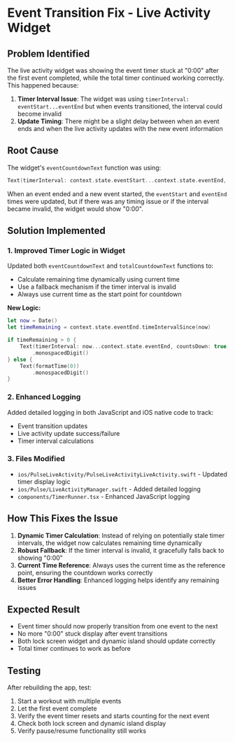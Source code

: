 # Event Transition Fix - Live Activity Widget

## Problem Identified
The live activity widget was showing the event timer stuck at "0:00" after the first event completed, while the total timer continued working correctly. This happened because:

1. **Timer Interval Issue**: The widget was using `timerInterval: eventStart...eventEnd` but when events transitioned, the interval could become invalid
2. **Update Timing**: There might be a slight delay between when an event ends and when the live activity updates with the new event information

## Root Cause
The widget's `eventCountdownText` function was using:
```swift
Text(timerInterval: context.state.eventStart...context.state.eventEnd, countsDown: true)
```

When an event ended and a new event started, the `eventStart` and `eventEnd` times were updated, but if there was any timing issue or if the interval became invalid, the widget would show "0:00".

## Solution Implemented

### 1. **Improved Timer Logic in Widget**
Updated both `eventCountdownText` and `totalCountdownText` functions to:
- Calculate remaining time dynamically using current time
- Use a fallback mechanism if the timer interval is invalid
- Always use current time as the start point for countdown

**New Logic:**
```swift
let now = Date()
let timeRemaining = context.state.eventEnd.timeIntervalSince(now)

if timeRemaining > 0 {
    Text(timerInterval: now...context.state.eventEnd, countsDown: true)
        .monospacedDigit()
} else {
    Text(formatTime(0))
        .monospacedDigit()
}
```

### 2. **Enhanced Logging**
Added detailed logging in both JavaScript and iOS native code to track:
- Event transition updates
- Live activity update success/failure
- Timer interval calculations

### 3. **Files Modified**
- `ios/PulseLiveActivity/PulseLiveActivityLiveActivity.swift` - Updated timer display logic
- `ios/Pulse/LiveActivityManager.swift` - Added detailed logging
- `components/TimerRunner.tsx` - Enhanced JavaScript logging

## How This Fixes the Issue

1. **Dynamic Timer Calculation**: Instead of relying on potentially stale timer intervals, the widget now calculates remaining time dynamically
2. **Robust Fallback**: If the timer interval is invalid, it gracefully falls back to showing "0:00"
3. **Current Time Reference**: Always uses the current time as the reference point, ensuring the countdown works correctly
4. **Better Error Handling**: Enhanced logging helps identify any remaining issues

## Expected Result
- Event timer should now properly transition from one event to the next
- No more "0:00" stuck display after event transitions
- Both lock screen widget and dynamic island should update correctly
- Total timer continues to work as before

## Testing
After rebuilding the app, test:
1. Start a workout with multiple events
2. Let the first event complete
3. Verify the event timer resets and starts counting for the next event
4. Check both lock screen and dynamic island display
5. Verify pause/resume functionality still works
